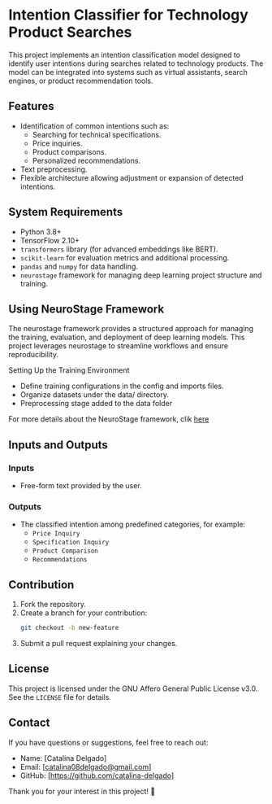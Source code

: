 # Intention Classifier for Technology Product Searches

This project implements an intention classification model designed to identify user intentions during searches related to technology products. The model can be integrated into systems such as virtual assistants, search engines, or product recommendation tools.

## **Features**
- Identification of common intentions such as:
  - Searching for technical specifications.
  - Price inquiries.
  - Product comparisons.
  - Personalized recommendations.
- Text preprocessing.
- Flexible architecture allowing adjustment or expansion of detected intentions.

## **System Requirements**
- Python 3.8+
- TensorFlow 2.10+
- `transformers` library (for advanced embeddings like BERT).
- `scikit-learn` for evaluation metrics and additional processing.
- `pandas` and `numpy` for data handling.
- `neurostage` framework for managing deep learning project structure and training.

## **Using NeuroStage Framework**

The neurostage framework provides a structured approach for managing the training, evaluation, and deployment of deep learning models. This project leverages neurostage to streamline workflows and ensure reproducibility.

Setting Up the Training Environment

- Define training configurations in the config and imports files.
- Organize datasets under the data/ directory.
- Preprocessing stage added to the data folder

For more details about the NeuroStage framework, clik [here](https://github.com/catalina-delgado/NeuroStage)

## **Inputs and Outputs**

### **Inputs**
- Free-form text provided by the user.

### **Outputs**
- The classified intention among predefined categories, for example:
  - `Price Inquiry`
  - `Specification Inquiry`
  - `Product Comparison`
  - `Recommendations`

## **Contribution**
1. Fork the repository.
2. Create a branch for your contribution:
    ```bash
    git checkout -b new-feature
    ```
3. Submit a pull request explaining your changes.

## **License**
This project is licensed under the GNU Affero General Public License v3.0. See the `LICENSE` file for details.

## **Contact**
If you have questions or suggestions, feel free to reach out:
- Name: [Catalina Delgado]
- Email: [catalina08delgado@gmail.com]
- GitHub: [https://github.com/catalina-delgado]

Thank you for your interest in this project! 🚀

